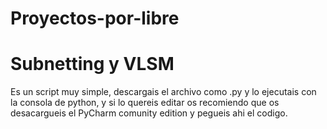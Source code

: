 # Proyectos-por-libre

# Subnetting y VLSM
  Es un script muy simple, descargais el archivo como .py y lo ejecutais con la consola de python,
  y si lo quereis editar os recomiendo que os desacargueis el PyCharm comunity edition y pegueis ahi el codigo.
